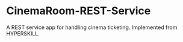 # CinemaRoom-REST-Service
A REST service app for handling cinema ticketing. Implemented from HYPERSKILL.
